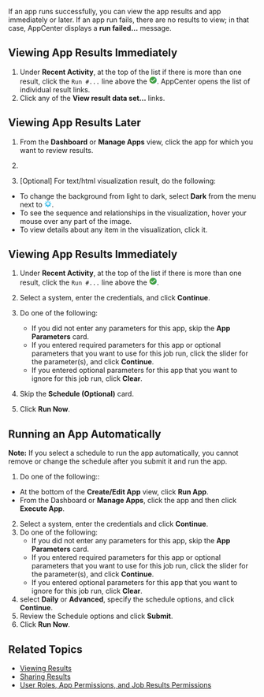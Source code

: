 If an app runs successfully, you can view the app results and app  immediately or later. If an app run fails, there are no results to view; in that case, AppCenter displays a **run failed...** message.

## Viewing App Results Immediately

1. Under **Recent Activity**, at the top of the list if there is more than one result, click the ```Run #...``` line above the ![run successful checkmark](images/run-checkmark.png). AppCenter opens the list of individual result links.
2. Click any of the **View result data set...** links.

## Viewing App Results Later

1. From the **Dashboard** or **Manage Apps** view, click the app for which you want to review results.
2. 



3. [Optional] For text/html visualization result, do the following:
  * To change the background from light to dark, select **Dark** from the menu next to ![light-dark visualization](images/light-dark-vis.png).
  * To see the sequence and relationships in the visualization, hover your mouse over any part of the image.
  * To view details about any item in the visualization, click it.

## Viewing App Results Immediately

1. Under **Recent Activity**, at the top of the list if there is more than one result, click the ```Run #...``` line above the ![run successful checkmark](images/run-checkmark.png).


  2. Select a system, enter the credentials, and click **Continue**.
3. Do one of the following:
   * If you did not enter any parameters for this app, skip the **App Parameters** card.
   * If you entered required parameters for this app or optional parameters that you want to use for this job run, click the slider for the parameter(s), and click **Continue**.
   * If you entered optional parameters for this app that you want to ignore for this job run, click **Clear**.
5. Skip the **Schedule (Optional)** card.
6. Click **Run Now**.

## Running an App Automatically  

**Note:**  If you select a schedule to run the app automatically, you cannot remove or change the schedule after you submit it and run the app.

1. Do one of the following::
  *  At the bottom of the **Create/Edit App** view, click **Run App**.
  *  From the Dashboard or **Manage Apps**, click the app and then click **Execute App**. 
2. Select a system, enter the credentials and click **Continue**.
3. Do one of the following:
   * If you did not enter any parameters for this app, skip the **App Parameters** card.
   * If you entered required parameters for this app or optional parameters that you want to use for this job run, click the slider for the parameter(s), and click **Continue**.
   * If you entered optional parameters for this app that you want to ignore for this job run, click **Clear**.
4. select **Daily** or **Advanced**, specify the schedule options, and click **Continue**.
5. Review the Schedule options and click **Submit**.
6. Click **Run Now**.

## Related Topics

* [Viewing Results](viewing-results.md)
* [Sharing Results](sharing-results.md)
* [User Roles, App Permissions, and Job Results Permissions](app-permission-user-role.md)

